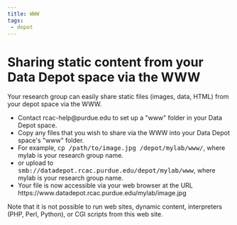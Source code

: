 ```yaml
---
title: WWW
tags:
 - depot
---
```



# Sharing static content from your Data Depot space via the WWW

Your research group can easily share static files (images, data, HTML) from your depot space via the WWW.

<ul>
 <li>Contact rcac-help@purdue.edu to set up a "www" folder in your Data Depot space.</li>
 <li>Copy any files that you wish to share via the WWW into your Data Depot space's "www" folder.</li> 
 <li>For example, <kbd>cp /path/to/image.jpg /depot/mylab/www/</kbd>, where mylab is your research group name.</li>
 <li>or upload to <kbd>smb://datadepot.rcac.purdue.edu/depot/mylab/www</kbd>, where mylab is your research group name.</li>
 <li>Your file is now accessible via your web browser at the URL https://www.datadepot.rcac.purdue.edu/mylab/image.jpg</li>
</ul>

Note that it is not possible to run web sites, dynamic content, interpreters (PHP, Perl, Python), or CGI scripts from this web site.
